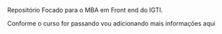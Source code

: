 Repositório Focado para o MBA em Front end do IGTI.

Conforme o curso for passando vou adicionando mais informações aqui 
